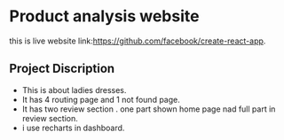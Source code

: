 # Product analysis website

this is live website link:https://github.com/facebook/create-react-app.

## Project Discription 
* This is about ladies dresses.
* It has 4 routing page and 1 not found page.
* It has two review section . one part shown home page nad full part in review section.
* i use recharts in dashboard.


